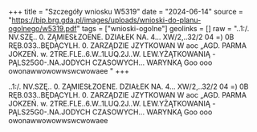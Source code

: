 +++
title = "Szczegóły wniosku W5319"
date = "2024-06-14"
source = "https://bip.brg.gda.pl/images/uploads/wnioski-do-planu-ogolnego/w5319.pdf"
tags = ["wnioski-ogolne"]
geolinks = []
raw = "..1:/. NV.SZĘ.. 0. ZĄMIESŁZOENE. DZIAŁEK NA. 4... XW/2,..32/2 04 =) 0B RĘB.033..BĘDĄCYLH. 0. ZARZĄDZIE JZYTKOWAN W aoc „AGD. PARMA JOKZEŃ. w. 2TRE.FLE..6.W..1LUQ.2J..W. LEW.YŻĄTKOWANIĄ  -PĄLS25G0-.NA.JODYCH CZASOWYCH... WARYNKĄ Goo ooo owonawwowowwswcwowaee  "
+++

..1:/. NV.SZĘ.. 0. ZĄMIESŁZOENE. DZIAŁEK NA. 4... XW/2,..32/2 04
=)
0B RĘB.033..BĘDĄCYLH. 0. ZARZĄDZIE JZYTKOWAN W aoc
„AGD. PARMA JOKZEŃ. w. 2TRE.FLE..6.W..1LUQ.2J..W. LEW.YŻĄTKOWANIĄ 
-PĄLS25G0-.NA.JODYCH CZASOWYCH... WARYNKĄ Goo ooo owonawwowowwswcwowaee 



